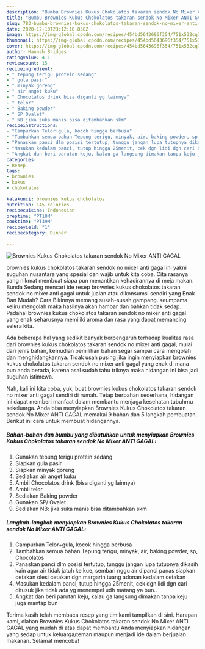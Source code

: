 ```yaml
---
description: "Bumbu Brownies Kukus Chokolatos takaran sendok No Mixer ANTI GAGAL | Langkah Membuat Brownies Kukus Chokolatos takaran sendok No Mixer ANTI GAGAL Yang Enak dan Simpel"
title: "Bumbu Brownies Kukus Chokolatos takaran sendok No Mixer ANTI GAGAL | Langkah Membuat Brownies Kukus Chokolatos takaran sendok No Mixer ANTI GAGAL Yang Enak dan Simpel"
slug: 783-bumbu-brownies-kukus-chokolatos-takaran-sendok-no-mixer-anti-gagal-langkah-membuat-brownies-kukus-chokolatos-takaran-sendok-no-mixer-anti-gagal-yang-enak-dan-simpel
date: 2020-12-10T23:12:10.838Z
image: https://img-global.cpcdn.com/recipes/454bd5643696f354/751x532cq70/brownies-kukus-chokolatos-takaran-sendok-no-mixer-anti-gagal-foto-resep-utama.jpg
thumbnail: https://img-global.cpcdn.com/recipes/454bd5643696f354/751x532cq70/brownies-kukus-chokolatos-takaran-sendok-no-mixer-anti-gagal-foto-resep-utama.jpg
cover: https://img-global.cpcdn.com/recipes/454bd5643696f354/751x532cq70/brownies-kukus-chokolatos-takaran-sendok-no-mixer-anti-gagal-foto-resep-utama.jpg
author: Hannah Bridges
ratingvalue: 4.1
reviewcount: 15
recipeingredient:
- " tepung terigu protein sedang"
- " gula pasir"
- " minyak goreng"
- " air anget kuku"
- " Chocolatos drink bisa diganti yg lainnya"
- " telor"
- " Baking powder"
- " SP Ovalet"
- " NB jika suka manis bisa ditambahkan skm"
recipeinstructions:
- "Campurkan Telor+gula, kocok hingga berbusa"
- "Tambahkan semua bahan Tepung terigu, minyak, air, baking powder, sp, Chocolatos"
- "Panaskan panci dlm posisi tertutup, tunggu jangan lupa tutupnya dikasih kain agar air tidak jatuh ke kue, sembari nggu air dipanci panas siapkan cetakan olesi cetakan dgn margarin tuang adonan kedalam cetakan"
- "Masukan kedalam panci, tutup hingga 25menit, cek dgn lidi dgn cari ditusuk jika tidak ada yg menempel udh matang ya bun.."
- "Angkat dan beri parutan keju, kalau ga langsung dimakan tanpa keju juga mantap bun"
categories:
- Resep
tags:
- brownies
- kukus
- chokolatos

katakunci: brownies kukus chokolatos 
nutrition: 145 calories
recipecuisine: Indonesian
preptime: "PT18M"
cooktime: "PT39M"
recipeyield: "1"
recipecategory: Dinner

---
```



![Brownies Kukus Chokolatos takaran sendok No Mixer ANTI GAGAL](https://img-global.cpcdn.com/recipes/454bd5643696f354/751x532cq70/brownies-kukus-chokolatos-takaran-sendok-no-mixer-anti-gagal-foto-resep-utama.jpg)


brownies kukus chokolatos takaran sendok no mixer anti gagal ini yakni suguhan nusantara yang spesial dan wajib untuk kita coba. Cita rasanya yang nikmat membuat siapa pun menantikan kehadirannya di meja makan.
Bunda Sedang mencari ide resep brownies kukus chokolatos takaran sendok no mixer anti gagal untuk jualan atau dikonsumsi sendiri yang Enak Dan Mudah? Cara Bikinnya memang susah-susah gampang. seumpama keliru mengolah maka hasilnya akan hambar dan bahkan tidak sedap. Padahal brownies kukus chokolatos takaran sendok no mixer anti gagal yang enak seharusnya memiliki aroma dan rasa yang dapat memancing selera kita.



Ada beberapa hal yang sedikit banyak berpengaruh terhadap kualitas rasa dari brownies kukus chokolatos takaran sendok no mixer anti gagal, mulai dari jenis bahan, kemudian pemilihan bahan segar sampai cara mengolah dan menghidangkannya. Tidak usah pusing jika ingin menyiapkan brownies kukus chokolatos takaran sendok no mixer anti gagal yang enak di mana pun anda berada, karena asal sudah tahu triknya maka hidangan ini bisa jadi suguhan istimewa.


Nah, kali ini kita coba, yuk, buat brownies kukus chokolatos takaran sendok no mixer anti gagal sendiri di rumah. Tetap berbahan sederhana, hidangan ini dapat memberi manfaat dalam membantu menjaga kesehatan tubuhmu sekeluarga. Anda bisa menyiapkan Brownies Kukus Chokolatos takaran sendok No Mixer ANTI GAGAL memakai 9 bahan dan 5 langkah pembuatan. Berikut ini cara untuk membuat hidangannya.

<!--inarticleads1-->

##### Bahan-bahan dan bumbu yang dibutuhkan untuk menyiapkan Brownies Kukus Chokolatos takaran sendok No Mixer ANTI GAGAL:

1. Gunakan  tepung terigu protein sedang
1. Siapkan  gula pasir
1. Siapkan  minyak goreng
1. Sediakan  air anget kuku
1. Ambil  Chocolatos drink (bisa diganti yg lainnya)
1. Ambil  telor
1. Sediakan  Baking powder
1. Gunakan  SP/ Ovalet
1. Sediakan  NB: jika suka manis bisa ditambahkan skm




<!--inarticleads2-->

##### Langkah-langkah menyiapkan Brownies Kukus Chokolatos takaran sendok No Mixer ANTI GAGAL:

1. Campurkan Telor+gula, kocok hingga berbusa
1. Tambahkan semua bahan Tepung terigu, minyak, air, baking powder, sp, Chocolatos
1. Panaskan panci dlm posisi tertutup, tunggu jangan lupa tutupnya dikasih kain agar air tidak jatuh ke kue, sembari nggu air dipanci panas siapkan cetakan olesi cetakan dgn margarin tuang adonan kedalam cetakan
1. Masukan kedalam panci, tutup hingga 25menit, cek dgn lidi dgn cari ditusuk jika tidak ada yg menempel udh matang ya bun..
1. Angkat dan beri parutan keju, kalau ga langsung dimakan tanpa keju juga mantap bun




Terima kasih telah membaca resep yang tim kami tampilkan di sini. Harapan kami, olahan Brownies Kukus Chokolatos takaran sendok No Mixer ANTI GAGAL yang mudah di atas dapat membantu Anda menyiapkan hidangan yang sedap untuk keluarga/teman maupun menjadi ide dalam berjualan makanan. Selamat mencoba!
